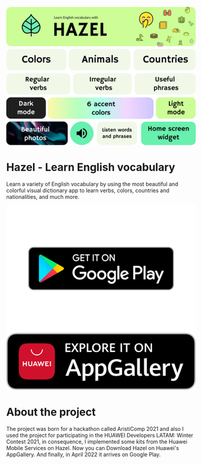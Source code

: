 ![Hazel App](resources/summary.webp)

# Hazel - Learn English vocabulary

Learn a variety of English vocabulary by using the most beautiful and colorful visual dictionary app to learn verbs, colors, countries and nationalities, and much more.

<a href="https://play.google.com/store/apps/details?id=com.github.calo001.hazel"> 
<img src="resources/Google_Play-Badge-Logo.wine.svg">
</a>

<a href="https://appgallery.huawei.com/app/C105049969"> 
<img src="resources/Huawei-button.png">
</a>

# About the project
The project was born for a hackathon called AristiComp 2021 and also I used the project for participating in the HUAWEI Developers LATAM: Winter Contest 2021, in consequence, I implemented some kits from the Huawei Mobile Services on Hazel. Now you can Download Hazel on Huawei's AppGallery. And finally, in April 2022 it arrives on Google Play.